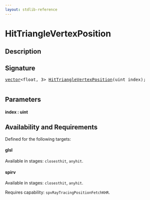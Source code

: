 ```yaml
---
layout: stdlib-reference
---
```


# HitTriangleVertexPosition

## Description





## Signature 

<pre>
<a href="/stdlib-reference/types/vector/index" class="code_type">vector</a>&lt;<span class="code_keyword">float</span>, 3&gt; <a href="/stdlib-reference/global-decls/HitTriangleVertexPosition">HitTriangleVertexPosition</a>(<span class="code_keyword">uint</span> <span class='code_param'>index</span>);

</pre>

## Parameters

#### index  : uint

## Availability and Requirements

Defined for the following targets:

#### glsl
Available in stages: `closesthit`, `anyhit`.

#### spirv
Available in stages: `closesthit`, `anyhit`.

Requires capability: `spvRayTracingPositionFetchKHR`.


